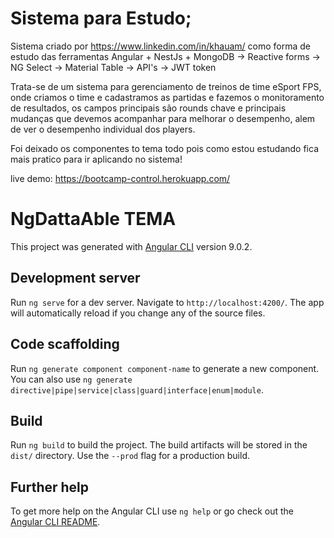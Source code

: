 # Sistema para Estudo;
 
 Sistema criado por https://www.linkedin.com/in/khauam/ como forma de estudo das ferramentas Angular + NestJs + MongoDB
 -> Reactive forms
 -> NG Select
 -> Material Table
 -> API's
 -> JWT token
 
 Trata-se de um sistema para gerenciamento de treinos de time eSport FPS, onde criamos o time e cadastramos as partidas e fazemos o monitoramento de resultados, os campos principais são rounds chave e principais mudanças que devemos acompanhar para melhorar o desempenho, alem de ver o desempenho individual dos players.

 Foi deixado os componentes to tema todo pois como estou estudando fica mais pratico para ir aplicando no sistema!

 live demo: https://bootcamp-control.herokuapp.com/

# NgDattaAble TEMA

This project was generated with [Angular CLI](https://github.com/angular/angular-cli) version 9.0.2.

## Development server

Run `ng serve` for a dev server. Navigate to `http://localhost:4200/`. The app will automatically reload if you change any of the source files.

## Code scaffolding

Run `ng generate component component-name` to generate a new component. You can also use `ng generate directive|pipe|service|class|guard|interface|enum|module`.

## Build

Run `ng build` to build the project. The build artifacts will be stored in the `dist/` directory. Use the `--prod` flag for a production build.

## Further help

To get more help on the Angular CLI use `ng help` or go check out the [Angular CLI README](https://github.com/angular/angular-cli/blob/master/README.md).
